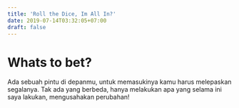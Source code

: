 ```yaml
---
title: 'Roll the Dice, Im All In?'
date: 2019-07-14T03:32:05+07:00
draft: false
---
```


# Whats to bet?
Ada sebuah pintu di depanmu, untuk memasukinya kamu harus melepaskan segalanya.
Tak ada yang berbeda, hanya melakukan apa yang selama ini saya lakukan, mengusahakan perubahan!
